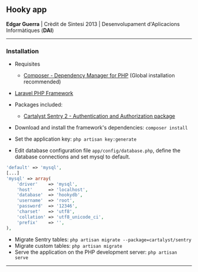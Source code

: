 ## Hooky app

**Edgar Guerra**
| Crèdit de Sintesi 2013
| Desenvolupament d'Aplicacions Informàtiques (**DAI**)

-----

### Installation

* Requisites
	* [Composer - Dependency Manager for PHP](http://getcomposer.org/doc/00-intro.md#installation-nix) (Global installation recommended)
* [Laravel PHP Framework](http://laravel.com/docs/quick#installation)
* Packages included:
	* [Cartalyst Sentry 2 - Authentication and Authorization package](http://docs.cartalyst.com/sentry-2/installation/laravel-4)

* Download and install the framework's dependencies: `composer install`
* Set the application key: `php artisan key:generate`
* Edit database configuration file `app/config/database.php`, define the database connections and set mysql to default.

```php
'default' => 'mysql',
[...]
'mysql' => array(
	'driver'    => 'mysql',
	'host'      => 'localhost',
	'database'  => 'hookydb',
	'username'  => 'root',
	'password'  => '12346',
	'charset'   => 'utf8',
	'collation' => 'utf8_unicode_ci',
	'prefix'    => '',
),
```
* Migrate Sentry tables: `php artisan migrate --package=cartalyst/sentry`
* Migrate custom tables: `php artisan migrate`
* Serve the application on the PHP development server: `php artisan serve`

-----